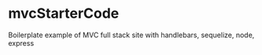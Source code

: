 # mvcStarterCode
Boilerplate example of MVC full stack site with handlebars, sequelize, node, express
